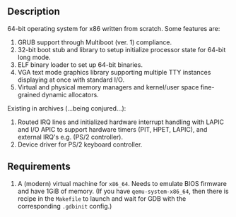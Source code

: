 ## Description
64-bit operating system for x86 written from scratch. Some features are:
1) GRUB support through Multiboot (ver. 1) compliance.
2) 32-bit boot stub and library to setup initialize processor state for 64-bit long mode.
3) ELF binary loader to set up 64-bit binaries.
4) VGA text mode graphics library supporting multiple TTY instances displaying at once with standard I/O.
5) Virtual and physical memory managers and kernel/user space fine-grained dynamic allocators.

Existing in archives (...being conjured...):
1) Routed IRQ lines and initialized hardware interrupt handling with LAPIC and I/O APIC to support hardware timers (PIT, HPET, LAPIC), and external IRQ's e.g. (PS/2 controller).
2) Device driver for PS/2 keyboard controller.

## Requirements
1) A (modern) virtual machine for ``x86_64``. Needs to emulate BIOS firmware and have 1GiB of memory. (If you have ``qemu-system-x86_64``, then there is recipe in the ``Makefile`` to launch and wait for GDB with the corresponding ``.gdbinit`` config.)





